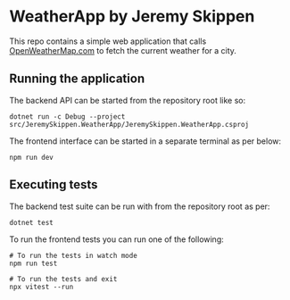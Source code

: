# WeatherApp by Jeremy Skippen
This repo contains a simple web application that calls
[OpenWeatherMap.com](http://openweathermap.com) to fetch the current weather for a city.

## Running the application
The backend API can be started from the repository root like so:

    dotnet run -c Debug --project src/JeremySkippen.WeatherApp/JeremySkippen.WeatherApp.csproj

The frontend interface can be started in a separate terminal as per below:

    npm run dev

## Executing tests
The backend test suite can be run with from the repository root as per:

    dotnet test

To run the frontend tests you can run one of the following:

    # To run the tests in watch mode
    npm run test

    # To run the tests and exit
    npx vitest --run
